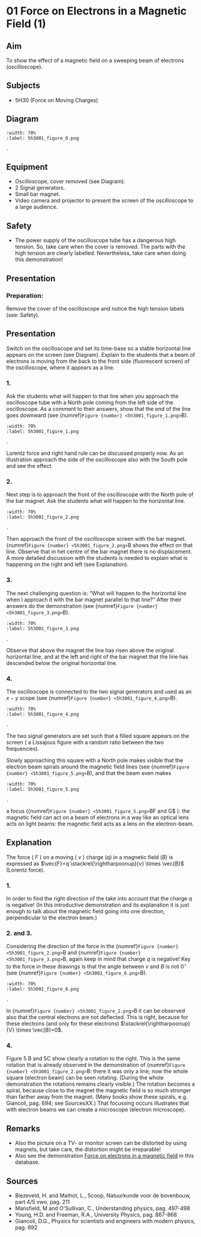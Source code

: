 # 01 Force on Electrons in a Magnetic Field (1) 
  
## Aim   
 To show the effect of a magnetic field on a sweeping beam of electrons (oscilloscope).    
  
## Subjects   
* 5H30 (Force on Moving Charges)   

## Diagram
   
```{figure} figures/figure_0.png
:width: 70%  
:label: 5h3001_figure_0.png  

. 
```
     
  
## Equipment   
 *  Oscilloscope, cover removed (see Diagram). 
 *  2 Signal generators. 
 *  Small bar magnet. 
 *  Video camera and projector to present the screen of the oscilloscope to a large audience.   
  
## Safety   
 
 *  The power supply of the oscilloscope tube has a dangerous high tension. So, take care when the cover is removed. The parts with the high tension are clearly labelled. Nevertheless, take care when doing this demonstration!
    
  
## Presentation   
### Preparation:
 Remove the cover of the oscilloscope and notice the high tension labels (see: Safety).   
  
## Presentation   
Switch on the oscilloscope and set its time-base so a stable horizontal line appears on the screen (see Diagram). Explain to the students that a beam of electrons is moving from the back to the front side (fluorescent screen) of the oscilloscope, where it appears as a line.  
 
### 1. 
Ask the students what will happen to that line when you approach the oscilloscope tube with a North pole coming from the left side of the oscilloscope. As a comment to their answers, show that the end of the line goes downward (see {numref}`Figure {number} <5h3001_figure_1.png>`B). 

```{figure} figures/figure_1.png
:width: 70%  
:label: 5h3001_figure_1.png  

. 
```
Lorentz force and right hand rule can be discussed properly now. As an illustration approach the side of the oscilloscope also with the South pole and see the effect.  

### 2. 
Next step is to approach the front of the oscilloscope with the North pole of the bar magnet. Ask the students what will happen to the horizontal line. 

```{figure} figures/figure_2.png
:width: 70%  
:label: 5h3001_figure_2.png  

. 
```
Then approach the front of the oscilloscope screen with the bar magnet. {numref}`Figure {number} <5h3001_figure_2.png>`B shows the effect on that line. Observe that in het centre of the bar magnet there is no displacement. A more detailed discussion with the students is needed to explain what is happening on the right and left (see Explanation).  

### 3.
The next challenging question is: “What will happen to the horizontal line when I approach it with the bar magnet parallel to that line?” After their answers do the demonstration (see {numref}`Figure {number} <5h3001_figure_3.png>`B).    
```{figure} figures/figure_3.png
:width: 70%  
:label: 5h3001_figure_3.png  

. 
```
Observe that above the magnet the line has risen above the original horizontal line, and at the left and right of the bar magnet that the line has descended below the original horizontal line.

### 4.
The oscilloscope is connected to the two signal generators and used as an $x-y$ scope (see {numref}`Figure {number} <5h3001_figure_4.png>`B).    
```{figure} figures/figure_4.png
:width: 70%  
:label: 5h3001_figure_4.png  

. 
```
The two signal generators are set such that a filled square appears on the screen ( $\mathrm{a}$ Lissajous figure with a random ratio between the two frequencies).

Slowly approaching this square with a North pole makes visible that the electron beam spirals around the magnetic field lines (see {numref}`Figure {number} <5h3001_figure_5.png>`B), and that the beam even makes
```{figure} figures/figure_5.png
:width: 70%  
:label: 5h3001_figure_5.png  

. 
```
a focus ({numref}`Figure {number} <5h3001_figure_5.png>`BF and G$ ): the magnetic field can act on a beam of electrons in a way like an optical lens acts on light beams: the magnetic field acts as a lens on the electron-beam.

  
## Explanation   
The force ( $F$ ) on a moving ( $v$ ) charge $(\mathrm{q})$  in a magnetic field $(B)$ is expressed as $\vec{F}=q \stackrel{\rightharpoonup}{v} \times \vec{B}$ (Lorentz force).

### 1.
 In order to find the right direction of the take into account that the charge $q$ is negative! (In this introductive demonstration and its explanation it is just enough to talk about the magnetic field going into one direction, perpendicular to the electron beam.)

### 2. and 3.

Considering the direction of the force in the {numref}`Figure {number} <5h3001_figure_2.png>`B and {numref}`Figure {number} <5h3001_figure_3.png>`B, again keep in mind that charge $q$ is negative! Key to the force in these drawings is that the angle between $v$ and $B$ is not $0^{\circ}$ (see {numref}`Figure {number} <5h3001_figure_6.png>`B).

```{figure} figures/figure_6.png
:width: 70%  
:label: 5h3001_figure_6.png  

. 
```

In {numref}`Figure {number} <5h3001_figure_2.png>`B it can be observed also that the central electrons are not deflected. This is right, because for these electrons (and only for these electrons) $\stackrel{\rightharpoonup}{V} \times \vec{B}=0$.

### 4. 

Figure $5 \mathrm{~B}$ and $5 \mathrm{C}$ show clearly a rotation to the right. This is the same rotation that is already observed in the demonstration of {numref}`Figure {number} <5h3001_figure_2.png>`B: there it was only a line; now the whole square (electron beam) can be seen rotating. (During the whole demonstration the rotations remains clearly visible.) The rotation becomes a spiral, because close to the magnet the magnetic field is so much stronger than farther away from the magnet. (Many books show these spirals, e.g. Giancoli, pag. 694; see SourcesXX.) That focussing occurs illustrates that with electron beams we can create a microscope (electron microscope).
  
## Remarks   
- Also the picture on a TV- or monitor screen can be distorted by using magnets, but take care, the distortion might be irreparable!
- Also see the demonstration [Force on electrons in a magnetic field](<../5H3002 Force on Electrons in a Magnetic Field/5H3002.md>) in this database.  
  
## Sources   
* Biezeveld, H. and Mathot, L., Scoop, Natuurkunde voor de bovenbouw, part 4/5 vwo, pag. 211 
* Mansfield, M and O'Sullivan, C., Understanding physics, pag. 497-498 
* Young, H.D. and Freeman, R.A., University Physics, pag. 867-868 
* Giancoli, D.G., Physics for scientists and engineers with modern physics, pag. 692  